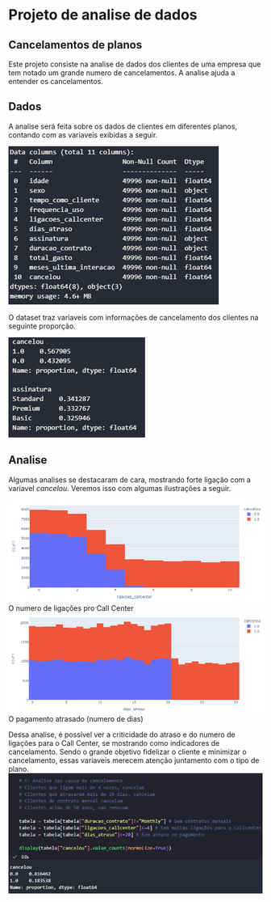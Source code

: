 # Projeto de analise de dados
## Cancelamentos de planos

Este projeto consiste na analise de dados dos clientes de uma empresa que tem notado um grande numero de cancelamentos. A analise ajuda a entender os cancelamentos.

## Dados
A analise será feita sobre os dados de clientes em diferentes planos, contando com as variaveis exibidas a seguir.

<img src="Dataset1.png" alt="Dataset" />

O dataset traz variaveis com informações de cancelamento dos clientes na seguinte proporção.

<img src="proportion.png" alt="Dataset" />

## Analise
Algumas analises se destacaram de cara, mostrando forte ligação com a variavel *cancelou*. Veremos isso com algumas ilustrações a seguir.

<img src="liga.png" alt="Ligações ao Call Center" />
O numero de ligações pro Call Center

<img src="Atraso.png" alt="Atrado no pagamento" />
O pagamento atrasado (numero de dias)

Dessa analise, é possivel ver a criticidade do atraso e do numero de ligações para o Call Center, se mostrando como indicadores de cancelamento. Sendo o grande objetivo fidelizar o cliente e minimizar o cancelamento, essas variaveis merecem atenção juntamento com o tipo de plano.
![alt text](Analise.png)